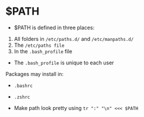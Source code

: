 # $PATH
- $PATH is defined in three places:
 1. All folders in `/etc/paths.d/` and `/etc/manpaths.d/`
 2. The `/etc/paths file`
 3. In the `.bash_profile` file

- The `.bash_profile` is unique to each user  

Packages may install in:
- `.bashrc`
- `.zshrc`
  
- Make path look pretty using `tr ":" "\n" <<< $PATH`
